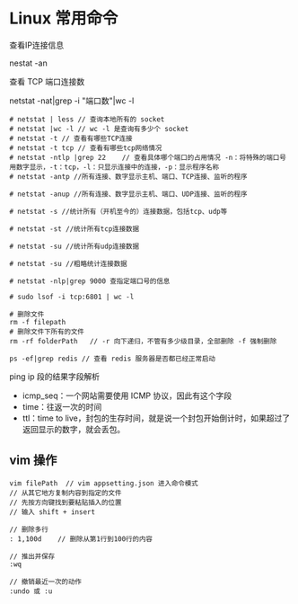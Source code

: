 # Linux 常用命令

查看IP连接信息

nestat -an

查看 TCP 端口连接数

netstat -nat|grep -i "端口数"|wc -l

```shell
# netstat | less // 查询本地所有的 socket
# netstat |wc -l // wc -l 是查询有多少个 socket
# netstat -t // 查看有哪些TCP连接
# netstat -t tcp // 查看有哪些tcp网络情况
# netstat -ntlp |grep 22	// 查看具体哪个端口的占用情况 -n：将特殊的端口号用数字显示，-t：tcp，-l：只显示连接中的连接，-p：显示程序名称
# netstat -antp //所有连接、数字显示主机、端口、TCP连接、监听的程序

# netstat -anup //所有连接、数字显示主机、端口、UDP连接、监听的程序

# netstat -s //统计所有（开机至今的）连接数据，包括tcp、udp等

# netstat -st //统计所有tcp连接数据

# netstat -su //统计所有udp连接数据

# netstat -su //粗略统计连接数据

# netstat -nlp|grep 9000 查指定端口号的信息

# sudo lsof -i tcp:6801 | wc -l 
```

```shell
# 删除文件
rm -f filepath
# 删除文件下所有的文件
rm -rf folderPath	// -r 向下递归，不管有多少级目录，全部删除 -f 强制删除

ps -ef|grep redis // 查看 redis 服务器是否都已经正常启动
```

ping ip 段的结果字段解析

- icmp_seq：一个网站需要使用 ICMP 协议，因此有这个字段
- time：往返一次的时间
- ttl：time to live，封包的生存时间，就是说一个封包开始倒计时，如果超过了返回显示的数字，就会丢包。

## vim 操作

```shell
vim filePath  // vim appsetting.json 进入命令模式
// 从其它地方复制内容到指定的文件
// 先按方向键找到要粘贴插入的位置
// 输入 shift + insert

// 删除多行
: 1,100d	// 删除从第1行到100行的内容

// 推出并保存
:wq

// 撤销最近一次的动作
:undo 或 :u
```

